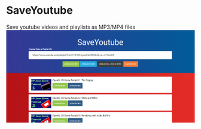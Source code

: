 # SaveYoutube
Save youtube videos and playlists as MP3/MP4 files
![Alt text](SaveYoutube.png?raw=true "Screenshot")
